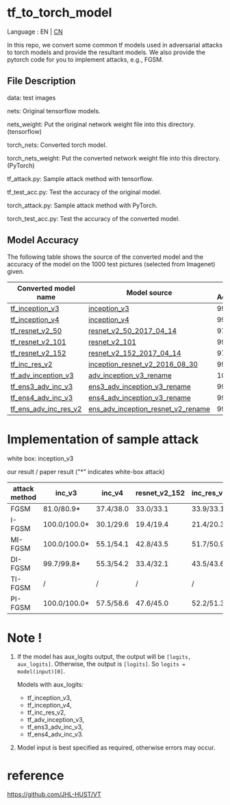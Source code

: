 # tf_to_torch_model

Language : EN | [CN](./README.cn.md) 

In this repo, we convert some common tf models used in adversarial attacks to torch models and provide the resultant models. We also provide the pytorch code for you to implement attacks, e.g., FGSM.
## File Description

data: test images

nets: Original tensorflow models.

nets_weight:  Put the original network weight file into this directory. (tensorflow)

torch_nets: Converted torch model.

torch_nets_weight: Put the converted network weight file into this directory. (PyTorch)

tf_attack.py: Sample attack method with tensorflow.

tf_test_acc.py: Test the accuracy of the original model.

torch_attack.py: Sample attack method with PyTorch.

torch_test_acc.py: Test the accuracy of the converted model.

##  Model Accuracy

The following table shows the source of the converted model and the accuracy of the model on the 1000 test pictures (selected from Imagenet) given.

| Converted model name                                         | Model source | torch Accuracy(%) | tf Accuracy(%) | input size |
| ------------------------------------------------------------ | ------------ | ------------------------------------------------------------ | ------------------------------------------------------------ | ------------------------------------------------------------ |
| [tf_inception_v3](https://github.com/ylhz/tf_to_pytorch_model/releases/download/v1.0/tf_inception_v3.npy) |    [inception_v3](https://drive.google.com/drive/folders/10cFNVEhLpCatwECA6SPB-2g0q5zZyfaw)          | 99.90 | 99.90 | 299*299 |
| [tf_inception_v4](https://github.com/ylhz/tf_to_pytorch_model/releases/download/v1.0/tf_inception_v4.npy) | [inception_v4](https://drive.google.com/drive/folders/10cFNVEhLpCatwECA6SPB-2g0q5zZyfaw) | 99.90 | 100.00 | 299*299 |
|[tf_resnet_v2_50](https://github.com/ylhz/tf_to_pytorch_model/releases/download/v1.0/tf_resnet_v2_50.npy)|[resnet_v2_50_2017_04_14](https://github.com/tensorflow/models/tree/master/research/slim#pre-trained-models)|97.20|97.20|  299*299|
|[tf_resnet_v2_101](https://github.com/ylhz/tf_to_pytorch_model/releases/download/v1.0/tf_resnet_v2_101.npy)|[resnet_v2_101](https://drive.google.com/drive/folders/10cFNVEhLpCatwECA6SPB-2g0q5zZyfaw)|99.80|99.80|  299*299|
|[tf_resnet_v2_152](https://github.com/ylhz/tf_to_pytorch_model/releases/download/v1.0/tf_resnet_v2_152.npy)|[resnet_v2_152_2017_04_14](https://drive.google.com/drive/folders/10cFNVEhLpCatwECA6SPB-2g0q5zZyfaw)| 97.50 | 97.50 | 299*299 |
| [tf_inc_res_v2](https://github.com/ylhz/tf_to_pytorch_model/releases/download/v1.0/tf_inc_res_v2.npy) |[inception_resnet_v2_2016_08_30](https://drive.google.com/drive/folders/10cFNVEhLpCatwECA6SPB-2g0q5zZyfaw)|99.90| 99.90 | 299*299 |
| [tf_adv_inception_v3](https://github.com/ylhz/tf_to_pytorch_model/releases/download/v1.0/tf_adv_inception_v3.npy) |  [adv_inception_v3_rename](https://drive.google.com/drive/folders/10cFNVEhLpCatwECA6SPB-2g0q5zZyfaw)    | 100.00 | 100.00 | 299*299 |
| [tf_ens3_adv_inc_v3](https://github.com/ylhz/tf_to_pytorch_model/releases/download/v1.0/tf_ens3_adv_inc_v3.npy) |      [ens3_adv_inception_v3_rename](https://drive.google.com/drive/folders/10cFNVEhLpCatwECA6SPB-2g0q5zZyfaw)        | 99.80 | 99.80 | 299*299 |
| [tf_ens4_adv_inc_v3](https://github.com/ylhz/tf_to_pytorch_model/releases/download/v1.0/tf_ens4_adv_inc_v3.npy) |  [ens4_adv_inception_v3_rename](https://drive.google.com/drive/folders/10cFNVEhLpCatwECA6SPB-2g0q5zZyfaw)  | 99.90 | 99.90 | 299*299 |
| [tf_ens_adv_inc_res_v2](https://github.com/ylhz/tf_to_pytorch_model/releases/download/v1.0/tf_ens_adv_inc_res_v2.npy) | [ens_adv_inception_resnet_v2_rename](https://drive.google.com/drive/folders/10cFNVEhLpCatwECA6SPB-2g0q5zZyfaw) | 99.90 | 99.90 | 299*299 |


# Implementation of sample attack

white box: inception_v3

our result / paper result ("*" indicates white-box attack)

| attack method | inc_v3       | inc_v4    | resnet_v2_152 | inc_res_v2 | ens3_adv_inc_v3 | ens4_adv_inc_v3 | ens_adv_inc_res_v2 |
| ------------- | ------------ | --------- | ------------- | ---------- | --------------- | --------------- | ------------------ |
| FGSM          | 81.0/80.9*   | 37.4/38.0 | 33.0/33.1     | 33.9/33.1  | 16.9/16.8       | 15.7/15.8       | 8.2/8.3            |
| I-FGSM        | 100.0/100.0* | 30.1/29.6 | 19.4/19.4     | 21.4/20.3  | 12.0/11.7       | 12.4/12.1       | 5.5/5.5            |
| MI-FGSM       | 100.0/100.0* | 55.1/54.1 | 42.8/43.5     | 51.7/50.9  | 22.2/21.9       | 21.6/21.1       | 11.2/10.5          |
| DI-FGSM       | 99.7/99.8*   | 55.3/54.2 | 33.4/32.1     | 43.5/43.6  | 15.9/15.0       | 16.4/16.2       | 8.6/7.1            |
| TI-FGSM       | /            | /         | /             | /          | 31.2/30.8       | 31.1/30.6       | 22.9/22.7          |
| PI-FGSM       | 100.0/100.0* | 57.5/58.6 | 47.6/45.0     | 52.2/51.3  | 38.4/39.3       | 39.0/39.5       | 28.0/28.8          |



# Note !

1. If the model has aux_logits output, the output will be ```[logits, aux_logits]```. Otherwise, the output is ```[logits]```. So ```logits = model(input)[0]```.

    Models with aux_logits: 

    * tf_inception_v3, 
    * tf_inception_v4, 
    * tf_inc_res_v2, 
    * tf_adv_inception_v3, 
    * tf_ens3_adv_inc_v3, 
    * tf_ens4_adv_inc_v3.

2. Model input is best specified as required, otherwise errors may occur.

# reference

https://github.com/JHL-HUST/VT
